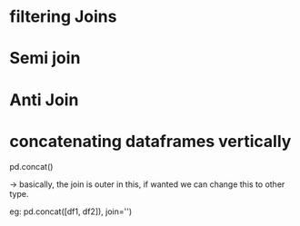 # filtering Joins

# Semi join

# Anti Join

# concatenating dataframes vertically
pd.concat()

-> basically, the join is outer in this, if wanted we can change this to other type.

eg:   pd.concat([df1, df2]), join='<type of join>')
